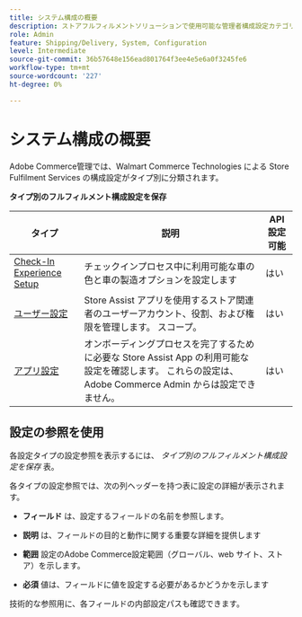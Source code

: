 ```yaml
---
title: システム構成の概要
description: ストアフルフィルメントソリューションで使用可能な管理者構成設定カテゴリと、その構成方法について説明します。
role: Admin
feature: Shipping/Delivery, System, Configuration
level: Intermediate
source-git-commit: 36b57648e156ead801764f3ee4e5e6a0f3245fe6
workflow-type: tm+mt
source-wordcount: '227'
ht-degree: 0%

---
```


# システム構成の概要

Adobe Commerce管理では、Walmart Commerce Technologies による Store Fulfilment Services の構成設定がタイプ別に分類されます。

**タイプ別のフルフィルメント構成設定を保存**

| **タイプ** | **説明** | **API 設定可能** |
|-------------------------------------------------------------------|--------------------------------------------------------------------------------------------------------------------------------------------------------------------------|----------------------|
| [Check-In Experience Setup](store-location-map-provider-setup.md) | チェックインプロセス中に利用可能な車の色と車の製造オプションを設定します | はい |
| [ユーザー設定](user-setup.md) | Store Assist アプリを使用するストア関連者のユーザーアカウント、役割、および権限を管理します。 スコープ。 | はい |
| [アプリ設定](app-setup.md) | オンボーディングプロセスを完了するために必要な Store Assist App の利用可能な設定を確認します。 これらの設定は、Adobe Commerce Admin からは設定できません。 | はい |


## 設定の参照を使用

各設定タイプの設定参照を表示するには、 _タイプ別のフルフィルメント構成設定を保存_ 表。

各タイプの設定参照では、次の列ヘッダーを持つ表に設定の詳細が表示されます。

- **フィールド** は、設定するフィールドの名前を参照します。

- **説明** は、フィールドの目的と動作に関する重要な詳細を提供します

- **範囲** 設定のAdobe Commerce設定範囲（グローバル、web サイト、ストア）を示します。

- **必須** 値は、フィールドに値を設定する必要があるかどうかを示します

技術的な参照用に、各フィールドの内部設定パスも確認できます。

